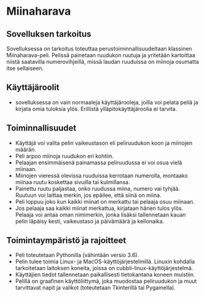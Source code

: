 # Miinaharava

## Sovelluksen tarkoitus
Sovelluksessa on tarkoitus toteuttaa perustoiminnallisuudeltaan klassinen Miinaharava-peli.
Pelissä painetaan ruudukon ruutuja ja yritetään kartoittaa niistä saatavilla
numerovihjeillä, missä laudan ruuduissa on miinoja osumatta itse sellaiseen.

## Käyttäjäroolit
* sovelluksessa on vain normaaleja käyttäjärooleja, joilla voi pelata peliä
  ja kirjata omia tuloksia ylös. Erillistä ylläpitokäyttäjäroolia ei tarvita.

## Toiminnallisuudet
* Käyttäjä voi valita pelin vaikeustason eli peliruudukon koon ja miinojen määrän.
* Peli arpoo miinoja ruudukon eri kohtiin.
* Pelaajan ensimmäisenä painamassa peliruudussa ei voi osua vielä miinaan.
* Miinojen vieressä olevissa ruuduissa kerrotaan numerolla, montaako miinaa ruutu
  koskettaa sivuilla tai kulmillansa.
* Painettu ruutu paljastaa, onko ruudussa miina, numero vai tyhjää. Ruutuun voi laittaa
  merkin, jos epäilee, että siinä on miina.
* Peli loppuu joko kun kaikki miinat on merkattu tai pelaaja osuu miinaan. 
* Jos pelaaja saa kaikki miinat merkattua, kirjataan hänen tulos ylös. Pelaaja voi antaa
  oman nimimerkin, jonka lisäksi tallennetaan kauan pelin läpäisy kesti, vaikeustaso ja
  päivämäärä ja kellonaika.

## Toimintaympäristö ja rajoitteet
* Peli toteutetaan Pythonilla (vähintään versio 3.6).
* Pelin tulee toimia Linux- ja MacOS-käyttöjärjestelmillä. Linuxin kohdalla tarkoitetaan
  laitoksen koneita, joissa on cubbli-linux-käyttöjärjestelmä.
* Käyttäjien tiedot tallennetaan paikallisesti tietokantana koneen muistiin.
* Pelillä on graafinen käyttöliittymä, joka muodostaa peliruudukon ja muut tarvittavat
  napit ja valikot (toteutetaan Tkinterillä tai Pygamella).

